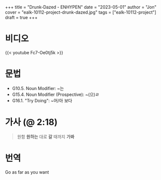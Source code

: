 +++
title  = "Drunk-Dazed - ENHYPEN"
date   = "2023-05-01"
author = "Jon"
cover  = "ealk-10112-project-drunk-dazed.jpg"
tags   = ["ealk-10112-project"]
draft  = true
+++

# 비디오

{{< youtube Fc7-Oe0tj5k >}}

# 문법

- G10.5. Noun Modifier: ~는
- G15.4. Noun Modifier (Prospective): ~(으)ㄹ
- G16.1. "Try Doing": ~어/아 보다

# 가사 (@ 2:18)

> 원함 **원하는** 대로 **갈** 때까지 **가봐**

# 번역

Go as far as you want
